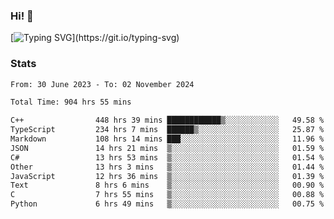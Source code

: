 ### Hi!  👋

[![Typing SVG](https://readme-typing-svg.herokuapp.com?font=Fira+Code&pause=1000&width=435&lines=Hello!+I'm+Texiwustion.)](https://git.io/typing-svg)

### Stats

<!--START_SECTION:waka-->

```txt
From: 30 June 2023 - To: 02 November 2024

Total Time: 904 hrs 55 mins

C++                448 hrs 39 mins ████████████▒░░░░░░░░░░░░   49.58 %
TypeScript         234 hrs 7 mins  ██████▒░░░░░░░░░░░░░░░░░░   25.87 %
Markdown           108 hrs 14 mins ███░░░░░░░░░░░░░░░░░░░░░░   11.96 %
JSON               14 hrs 21 mins  ▒░░░░░░░░░░░░░░░░░░░░░░░░   01.59 %
C#                 13 hrs 53 mins  ▒░░░░░░░░░░░░░░░░░░░░░░░░   01.54 %
Other              13 hrs 3 mins   ▒░░░░░░░░░░░░░░░░░░░░░░░░   01.44 %
JavaScript         12 hrs 36 mins  ▒░░░░░░░░░░░░░░░░░░░░░░░░   01.39 %
Text               8 hrs 6 mins    ▒░░░░░░░░░░░░░░░░░░░░░░░░   00.90 %
C                  7 hrs 55 mins   ▒░░░░░░░░░░░░░░░░░░░░░░░░   00.88 %
Python             6 hrs 49 mins   ▒░░░░░░░░░░░░░░░░░░░░░░░░   00.75 %
```

<!--END_SECTION:waka-->
